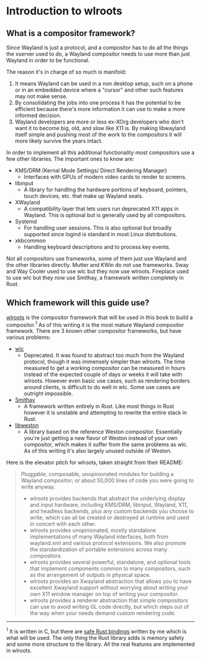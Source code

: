 # Introduction to wlroots
## What is a compositor framework?
Since Wayland is just a protocol, and a compositor has to do all the things the
xserver used to do, a Wayland compositor needs to use more than just Wayland in 
order to be functional.

The reason it's in charge of so much is manifold:

1. It means Wayland can be used in a non desktop setup, such on a phone or in an
embedded device where a "cursor" and other such features may not make sense.
2. By consolidating the jobs into one process it has the potential to be
efficient because there's more information it can use to make a more informed 
decision.
3. Wayland developers are more or less ex-XOrg developers who don't want it to
become big, old, and slow like X11 is. By making libwayland itself simple and
pushing most of the work to the compositors it will more likely survive the
years intact.

In order to implement all this additional functionality most compositors use a 
few other libraries. The important ones to know are:
* KMS/DRM (Kernal Mode Settings/ Direct Rendering Manager)
  - Interfaces with GPUs of modern video cards to render to screens.
* libinput
  - A library for handling the hardware portions of keyboard, pointers, touch 
  devices, etc. that make up Wayland seats.
* XWayland
  - A compatibility layer that lets users run deprecated X11 apps in Wayland. 
  This is optional but is generally used by all compositors.
* Systemd
  - For handling user sessions. This is also optional but broadly supported
  since logind is standard in most Linux distributions.
* xkbcommon
  - Handling keyboard descriptions and to process key events.

Not all compositors use frameworks, some of them just use Wayland and the other 
libraries directly. Mutter and KWin do not use frameworks. Sway and Way Cooler 
used to use wlc but they now use wlroots. Fireplace used to use wlc but they now
use Smithay, a framework written completely in Rust.

## Which framework will this guide use?
[wlroots](https://github.com/swaywm/wlroots) is the compositor framework that 
will be used in this book to build a compositor.<sup>1</sup> As of this writing 
it is the most mature Wayland compositor framework. There are 3 known other 
compositor frameworks, but have various problems:

* [wlc](https://github.com/Cloudef/wlc)
  - Deprecated. It was found to abstract too much from the Wayland protocol, 
  though it was immensely simpler than wlroots. The time measured to get a 
  working compositor can be measured in hours instead of the expected couple of 
  days or weeks it will take with wlroots. However even basic use cases, such as 
  rendering borders around clients, is difficult to do well in wlc. Some use 
  cases are outright impossible.
* [Smithay](https://smithay.github.io/)
  - A framework written entirely in Rust. Like most things in Rust however it is 
  unstable and attempting to rewrite the entire stack in Rust.
* [libweston](https://gitlab.freedesktop.org/wayland/weston/tree/master/libweston)
  - A library based on the reference Weston compositor. Essentially you're just 
  getting a new flavor of Weston instead of your own compositor, which makes it 
  suffer from the same problems as wlc. As of this writing it's also largely 
  unused outside of Weston.

Here is the elevator pitch for wlroots, taken straight from their README:

> Pluggable, composable, unopinionated modules for building a Wayland
> compositor; or about 50,000 lines of code you were going to write anyway.
>
> * wlroots provides backends that abstract the underlying display and input 
> hardware, including KMS/DRM, libinput, Wayland, X11, and headless backends, 
> plus any custom backends you choose to write, which can all be created or 
> destroyed at runtime and used in concert with each other.
> * wlroots provides unopinionated, mostly standalone implementations of many 
> Wayland interfaces, both from wayland.xml and various protocol extensions. 
> We also promote the standardization of portable extensions across many 
> compositors.
> * wlroots provides several powerful, standalone, and optional tools that 
> implement components common to many compositors, such as the arrangement of 
> outputs in physical space.
> * wlroots provides an Xwayland abstraction that allows you to have excellent 
> Xwayland support without worrying about writing your own X11 window manager 
> on top of writing your compositor.
> * wlroots provides a renderer abstraction that simple compositors can use to 
> avoid writing GL code directly, but which steps out of the way when your needs 
> demand custom rendering code.




---

<sup>1</sup> It is written in C, but there are [safe Rust bindings](https://github.com/swaywm/wlroots-rs) written by me which is what will be used. The only thing the Rust library adds is memory safety and some more structure to the library. All the real features are implemented in wlroots.

